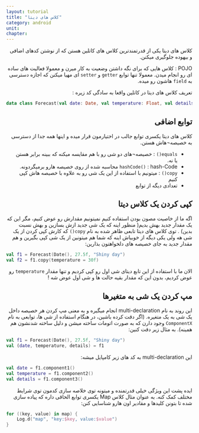 ```yaml
---
layout: tutorial
title: "کلاس های دیتا"
category: android
unit: 
chapter: 
---
```



<div dir="rtl" markdown="1">



کلاس های دیتا یکی از قدرتمندترین کلاس های کاتلین هستن که از نوشتن کدهای اضافی و بیهوده جلوگیری میکنن.

POJO : کلاس هایی که برای نگه داشتن وضعیت به کار میرن و معمولا فعالیت های ساده ای رو انجام میدن. معمولا تنها توابع `getter` و `setter` ای مهیا میکنن که اجازه دسترسی به `field` هاشون رو میده.

تعریف کلاس های دیتا در کاتلین واقعا به سادگی کد زیره :

</div>

```kotlin
data class Forecast(val date: Date, val temperature: Float, val details: String)
```

<div dir="rtl" markdown="1">

<div dir="rtl" markdown="1" id="توابع-اضافی" >

## توابع اضافی

</div>

کلاس های دیتا یکسری توابع جالب در اختیارمون قرار میده و اینها همه جدا از دسترسی به خصیصه¬هاش هستن.
*	`equals()` : خصیصه¬های دو شی رو با هم مقایسه میکنه که ببینه برابر هستن یا نه.
*	`hashCode()` : hash-Code محاسبه شده از روی خصیصه هارو برمیگردونه.
*	`copy()` : میتونیم با استفاده از این یک شی رو به علاوه با خصیصه هاش کپی کنیم
*	تعدادی دیگه از توابع

<div dir="rtl" markdown="1" id="کپی-کردن-یک-کلاس-دیتا" >

## کپی کردن یک کلاس دیتا

</div>

اگه ما از خاصیت مصون بودن استفاده کنیم نمیتونیم مقدارش رو عوض کنیم، مگر این که یک مقدار جدید بهش بدیم( منظور اینه که یک شی جدید ازش بسازین و بهش نسبت بدین) . توی کلاس های دیتا تابعی ظاهر شده به نام `copy()` که کارش کپی کردن از یک شی هه ولی یکی دیگه از خوبیاش اینه که شما هم میتونین از یک شی کپی بگیرین و هم مقدار جدید به جای خصیصه های دلخواهتون بذارین:

</div>

```kotlin
val f1 = Forecast(Date(), 27.5f, "Shiny day")
val f2 = f1.copy(temperature = 30f)
```

<div dir="rtl" markdown="1">

الان ما با استفاده از این تابع دیتای شی اول رو کپی کردیم و تنها مقدار `temperature` رو عوض کردیم، بدون این که مقدار بقیه حالت ها و شی اول عوض شه !

<div dir="rtl" markdown="1" id="مپ-کردن-یک-شی-به-متغیرها" >

## مپ کردن یک شی به متغیرها

</div>

این روند به نام multi-declaration انجام میگیره و به معنی مپ کردن هر خصیصه داخل یک شی به یک متغیره. (اگر دقت کرده باشین، در هنگام استفاده از شی ها، توابعی به نام `ComponentX` وجود دارن که به صورت اتومات ساخته میشن و دلیل ساخته شدنشون هم همینه). به مثال زیر دقت کنین:
</div>

```kotlin
val f1 = Forecast(Date(), 27.5f, "Shiny day")
val (date, temperature, details) = f1
```

<div dir="rtl" markdown="1">

این multi-declaration به کد های زیر کامپایل میشه:

</div>

```kotlin
val date = f1.component1()
val temperature = f1.component2()
val details = f1.component3()
```

<div dir="rtl" markdown="1">

ایده پشت این ویژگی خیلی قدرتمنده و میتونه توی خلاصه سازی کدمون توی شرایط مختلف کمک کنه. به عنوان مثال کلاس Map یکسری توابع الحاقی داره که پیاده سازی شده تا بتونن کلیدها و مقادیر اون هارو شناسایی کنن:

</div>

```kotlin
for ((key, value) in map) {
    Log.d("map", "key:$key, value:$value")
}
```




